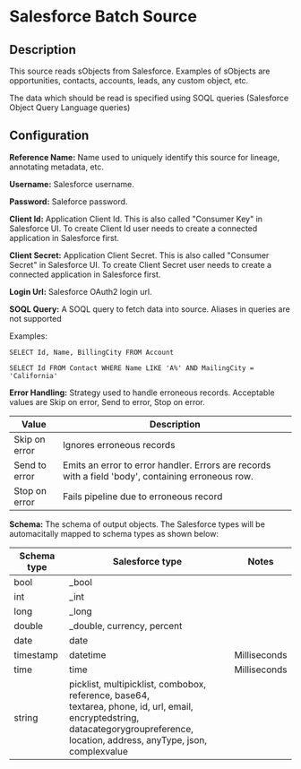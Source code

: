 # Salesforce Batch Source


Description
-----------
This source reads sObjects from Salesforce.
Examples of sObjects are opportunities, contacts, accounts, leads, any custom object, etc.

The data which should be read is specified using SOQL queries (Salesforce Object Query Language queries)

Configuration
-------------

**Reference Name:** Name used to uniquely identify this source for lineage, annotating metadata, etc.

**Username:** Salesforce username.

**Password:** Saleforce password.

**Client Id:** Application Client Id. This is also called "Consumer Key" in Salesforce UI.
To create Client Id user needs to create a connected application in Salesforce first.

**Client Secret:** Application Client Secret. This is also called "Consumer Secret" in Salesforce UI.
To create Client Secret user needs to create a connected application in Salesforce first.

**Login Url:** Salesforce OAuth2 login url.

**SOQL Query:** A SOQL query to fetch data into source. Aliases in queries are not supported

Examples:

``SELECT Id, Name, BillingCity FROM Account``

``SELECT Id FROM Contact WHERE Name LIKE 'A%' AND MailingCity = 'California'``

**Error Handling:** Strategy used to handle erroneous records. Acceptable values are Skip on error,
Send to error, Stop on error.

| Value  | Description |
| ------ | ----------- |
| Skip on error | Ignores erroneous records  |
| Send to error | Emits an error to error handler. Errors are records with a field 'body', containing erroneous row. |
| Stop on error | Fails pipeline due to erroneous record |

**Schema:** The schema of output objects.
The Salesforce types will be automacitally mapped to schema types as shown below:


| Schema type  | Salesforce type | Notes |
| ------------- | ------------- | ------------- |
| bool  | _bool | |
| int | _int | |
| long | _long | |
| double| _double, currency, percent | |
| date | date | |
| timestamp | datetime | Milliseconds |
| time | time | Milliseconds |
| string | picklist, multipicklist, combobox, reference, base64,<br>textarea, phone, id, url, email, encryptedstring,<br>datacategorygroupreference, location, address, anyType, json, complexvalue	| |
